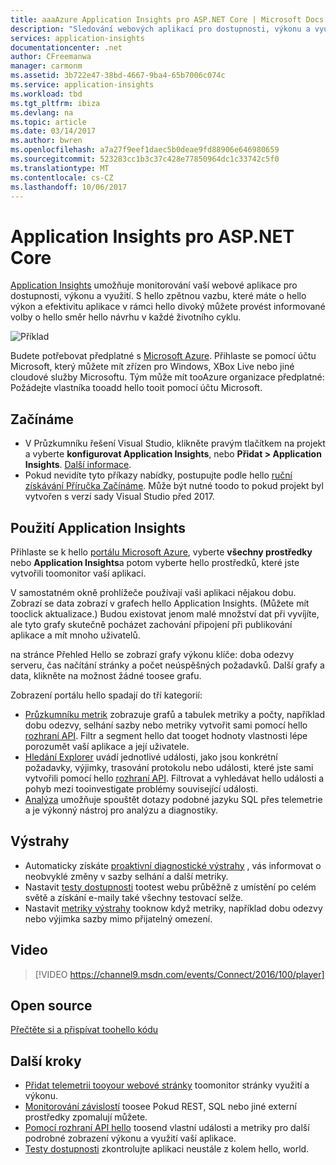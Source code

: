 ```yaml
---
title: aaaAzure Application Insights pro ASP.NET Core | Microsoft Docs
description: "Sledování webových aplikací pro dostupnosti, výkonu a využití."
services: application-insights
documentationcenter: .net
author: CFreemanwa
manager: carmonm
ms.assetid: 3b722e47-38bd-4667-9ba4-65b7006c074c
ms.service: application-insights
ms.workload: tbd
ms.tgt_pltfrm: ibiza
ms.devlang: na
ms.topic: article
ms.date: 03/14/2017
ms.author: bwren
ms.openlocfilehash: a7a27f9eef1daec5b0deae9fd88906e646980659
ms.sourcegitcommit: 523283cc1b3c37c428e77850964dc1c33742c5f0
ms.translationtype: MT
ms.contentlocale: cs-CZ
ms.lasthandoff: 10/06/2017
---
```

# <a name="application-insights-for-aspnet-core"></a>Application Insights pro ASP.NET Core
[Application Insights](app-insights-overview.md) umožňuje monitorování vaší webové aplikace pro dostupnosti, výkonu a využití. S hello zpětnou vazbu, které máte o hello výkon a efektivitu aplikace v rámci hello divoký můžete provést informované volby o hello směr hello návrhu v každé životního cyklu.

![Příklad](./media/app-insights-asp-net-core/sample.png)

Budete potřebovat předplatné s [Microsoft Azure](http://azure.com). Přihlaste se pomocí účtu Microsoft, který můžete mít zřízen pro Windows, XBox Live nebo jiné cloudové služby Microsoftu. Tým může mít tooAzure organizace předplatné: Požádejte vlastníka tooadd hello tooit pomocí účtu Microsoft.

## <a name="getting-started"></a>Začínáme

* V Průzkumníku řešení Visual Studio, klikněte pravým tlačítkem na projekt a vyberte **konfigurovat Application Insights**, nebo **Přidat > Application Insights**. [Další informace](app-insights-asp-net.md).
* Pokud nevidíte tyto příkazy nabídky, postupujte podle hello [ruční získávání Příručka Začínáme](https://github.com/Microsoft/ApplicationInsights-aspnetcore/wiki/Getting-Started). Může být nutné toodo to pokud projekt byl vytvořen s verzí sady Visual Studio před 2017.

## <a name="using-application-insights"></a>Použití Application Insights
Přihlaste se k hello [portálu Microsoft Azure](https://portal.azure.com), vyberte **všechny prostředky** nebo **Application Insights**a potom vyberte hello prostředků, které jste vytvořili toomonitor vaší aplikaci.

V samostatném okně prohlížeče používají vaši aplikaci nějakou dobu. Zobrazí se data zobrazí v grafech hello Application Insights. (Můžete mít tooclick aktualizace.) Budou existovat jenom malé množství dat při vyvíjíte, ale tyto grafy skutečně pocházet zachování připojení při publikování aplikace a mít mnoho uživatelů. 

na stránce Přehled Hello se zobrazí grafy výkonu klíče: doba odezvy serveru, čas načítání stránky a počet neúspěšných požadavků. Další grafy a data, klikněte na možnost žádné toosee grafu.

Zobrazení portálu hello spadají do tří kategorií:

* [Průzkumníku metrik](app-insights-metrics-explorer.md) zobrazuje grafů a tabulek metriky a počty, například dobu odezvy, selhání sazby nebo metriky vytvořit sami pomocí hello [rozhraní API](app-insights-api-custom-events-metrics.md). Filtr a segment hello dat tooget hodnoty vlastnosti lépe porozumět vaší aplikace a její uživatele.
* [Hledání Explorer](app-insights-diagnostic-search.md) uvádí jednotlivé události, jako jsou konkrétní požadavky, výjimky, trasování protokolu nebo události, které jste sami vytvořili pomocí hello [rozhraní API](app-insights-api-custom-events-metrics.md). Filtrovat a vyhledávat hello události a pohyb mezi tooinvestigate problémy související události.
* [Analýza](app-insights-analytics.md) umožňuje spouštět dotazy podobné jazyku SQL přes telemetrie a je výkonný nástroj pro analýzu a diagnostiky.

## <a name="alerts"></a>Výstrahy
* Automaticky získáte [proaktivní diagnostické výstrahy](app-insights-proactive-diagnostics.md) , vás informovat o neobvyklé změny v sazby selhání a další metriky.
* Nastavit [testy dostupnosti](app-insights-monitor-web-app-availability.md) tootest webu průběžně z umístění po celém světě a získání e-maily také všechny testovací selže.
* Nastavit [metriky výstrahy](app-insights-monitor-web-app-availability.md) tooknow když metriky, například dobu odezvy nebo výjimka sazby mimo přijatelný omezení.

## <a name="video"></a>Video

> [!VIDEO https://channel9.msdn.com/events/Connect/2016/100/player] 

## <a name="open-source"></a>Open source
[Přečtěte si a přispívat toohello kódu](https://github.com/Microsoft/ApplicationInsights-aspnetcore#recent-updates)


## <a name="next-steps"></a>Další kroky
* [Přidat telemetrii tooyour webové stránky](app-insights-javascript.md) toomonitor stránky využití a výkonu.
* [Monitorování závislostí](app-insights-asp-net-dependencies.md) toosee Pokud REST, SQL nebo jiné externí prostředky zpomalují můžete.
* [Pomocí rozhraní API hello](app-insights-api-custom-events-metrics.md) toosend vlastní události a metriky pro další podrobné zobrazení výkonu a využití vaší aplikace.
* [Testy dostupnosti](app-insights-monitor-web-app-availability.md) zkontrolujte aplikaci neustále z kolem hello, world. 

